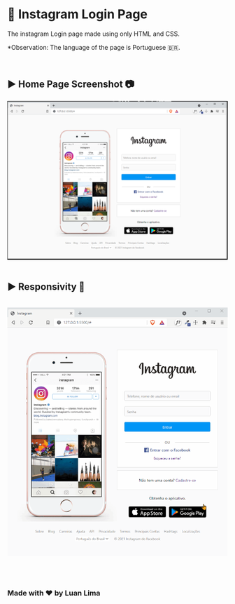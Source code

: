 # 📸 Instagram Login Page  
<p>The instagram Login page made using only HTML and CSS.</p>
<p>*Observation: The language of the page is Portuguese 🇧🇷.</p><br>

## ► Home Page Screenshot 📷

<img src="https://github.com/limaluan/login_page_instagram/blob/master/demo_imgs/initial_page.PNG?raw=true">
<br><br>

## ► Responsivity 💪
<br>  

<img src="https://github.com/limaluan/login_page_instagram/blob/master/demo_imgs/reponsivity.gif?raw=true">

<br><br>

<h3>Made with ♥️ by Luan Lima<h3>
